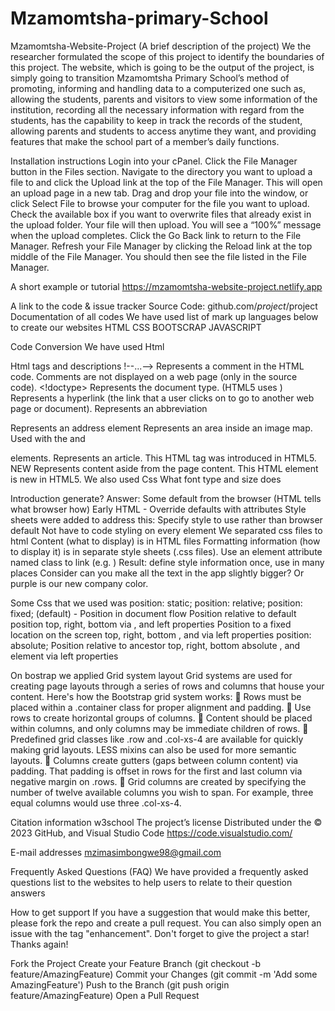 # Mzamomtsha-primary-School
Mzamomtsha-Website-Project (A brief description of the project)
We the researcher formulated the scope of this project to identify the boundaries of this project. The website, which is going to be the output of the project, is simply going to transition Mzamomtsha Primary School’s method of promoting, informing and handling data to a computerized one such as, allowing the students, parents and visitors to view some information of the institution, recording all the necessary information with regard from the students, has the capability to keep in track the records of the student, allowing parents and students to access anytime they want, and providing features that make the school part of a member’s daily functions.

Installation instructions
Login into your cPanel. Click the File Manager button in the Files section. Navigate to the directory you want to upload a file to and click the Upload link at the top of the File Manager. This will open an upload page in a new tab. Drag and drop your file into the window, or click Select File to browse your computer for the file you want to upload. Check the available box if you want to overwrite files that already exist in the upload folder. Your file will then upload. You will see a “100%” message when the upload completes. Click the Go Back link to return to the File Manager. Refresh your File Manager by clicking the Reload link at the top middle of the File Manager. You should then see the file listed in the File Manager.

A short example or tutorial
https://mzamomtsha-website-project.netlify.app

A link to the code & issue tracker
Source Code: github.com/$project/$project
Documentation of all codes
We have used list of mark up languages below to create our websites HTML CSS BOOTSCRAP JAVASCRIPT

Code Conversion
We have used Html

Html tags and descriptions !--...--> Represents a comment in the HTML code. Comments are not displayed on a web page (only in the source code). <!doctype> Represents the document type. (HTML5 uses <!doctype html>) Represents a hyperlink (the link that a user clicks on to go to another web page or document). Represents an abbreviation

Represents an address element Represents an area inside an image map. Used with the and


elements. Represents an article. This HTML tag was introduced in HTML5. NEW Represents content aside from the page content. This HTML element is new in HTML5.
We also used Css What font type and size does

Introduction
generate? Answer: Some default from the browser (HTML tells what browser how) Early HTML - Override defaults with attributes Style sheets were added to address this: Specify style to use rather than browser default Not have to code styling on every element
We separated css files to html Content (what to display) is in HTML files Formatting information (how to display it) is in separate style sheets (.css files). Use an element attribute named class to link (e.g. ) Result: define style information once, use in many places Consider can you make all the text in the app slightly bigger? Or purple is our new company color.

Some Css that we used was position: static; position: relative; position: fixed; (default) - Position in document flow Position relative to default position top, right, bottom via , and left properties Position to a fixed location on the screen top, right, bottom , and via left properties position: absolute; Position relative to ancestor top, right, bottom absolute , and element via left properties

On bostrap we applied Grid system layout Grid systems are used for creating page layouts through a series of rows and columns that house your content. Here's how the Bootstrap grid system works:  Rows must be placed within a .container class for proper alignment and padding.  Use rows to create horizontal groups of columns.  Content should be placed within columns, and only columns may be immediate children of rows.  Predefined grid classes like .row and .col-xs-4 are available for quickly making grid layouts. LESS mixins can also be used for more semantic layouts.  Columns create gutters (gaps between column content) via padding. That padding is offset in rows for the first and last column via negative margin on .rows.  Grid columns are created by specifying the number of twelve available columns you wish to span. For example, three equal columns would use three .col-xs-4.

Citation information
w3school
The project’s license
Distributed under the © 2023 GitHub, and Visual Studio Code https://code.visualstudio.com/

E-mail addresses
mzimasimbongwe98@gmail.com

Frequently Asked Questions (FAQ)
We have provided a frequently asked questions list to the websites to help users to relate to their question answers

How to get support
If you have a suggestion that would make this better, please fork the repo and create a pull request. You can also simply open an issue with the tag "enhancement". Don't forget to give the project a star! Thanks again!

Fork the Project Create your Feature Branch (git checkout -b feature/AmazingFeature) Commit your Changes (git commit -m 'Add some AmazingFeature') Push to the Branch (git push origin feature/AmazingFeature) Open a Pull Request

